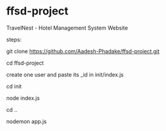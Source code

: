 # ffsd-project
TravelNest - Hotel Management System Website

steps:

git clone https://github.com/Aadesh-Phadake/ffsd-project.git

cd ffsd-project

create one user and paste its _id in init/index.js

cd init

node index.js

cd ..

nodemon app.js

